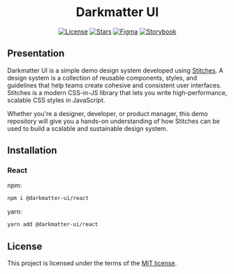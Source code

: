 <div align="center">
<h1>Darkmatter UI</h1>
<a href="https://github.com/wesleey/darkmatter-ui/blob/HEAD/LICENSE" target="blank"><img alt="License" src="https://img.shields.io/github/license/wesleey/darkmatter-ui?style=for-the-badge" /></a>
<a href="https://github.com/wesleey/darkmatter-ui/stargazers" target="blank"><img alt="Stars" src="https://img.shields.io/github/stars/wesleey/darkmatter-ui?style=for-the-badge" /></a>
<a href="https://www.figma.com/file/ZyWykR58SKE2GVuicuBF8j/Darkmatter-UI---Wesley-Barbosa?node-id=209%3A42&t=FMhdWgCfIWLK9KLJ-1" target="blank"><img alt="Figma" src="https://img.shields.io/badge/figma-%23F24E1E.svg?style=for-the-badge&logo=figma&logoColor=white" /></a>
<a href="https://wesleey.github.io/darkmatter-ui" target="blank"><img alt="Storybook" src="https://img.shields.io/badge/-Storybook-FF4785?style=for-the-badge&logo=storybook&logoColor=white" /></a>
</div>

## Presentation

Darkmatter UI is a simple demo design system developed using [Stitches](https://stitches.dev/). A design system is a collection of reusable components, styles, and guidelines that help teams create cohesive and consistent user interfaces. Stitches is a modern CSS-in-JS library that lets you write high-performance, scalable CSS styles in JavaScript.

Whether you're a designer, developer, or product manager, this demo repository will give you a hands-on understanding of how Stitches can be used to build a scalable and sustainable design system.

## Installation

### React

npm:

```bash
npm i @darkmatter-ui/react
```

yarn:

```bash
yarn add @darkmatter-ui/react
```

## License

This project is licensed under the terms of the [MIT license](https://github.com/wesleey/darkmatter-ui/blob/HEAD/LICENSE).
